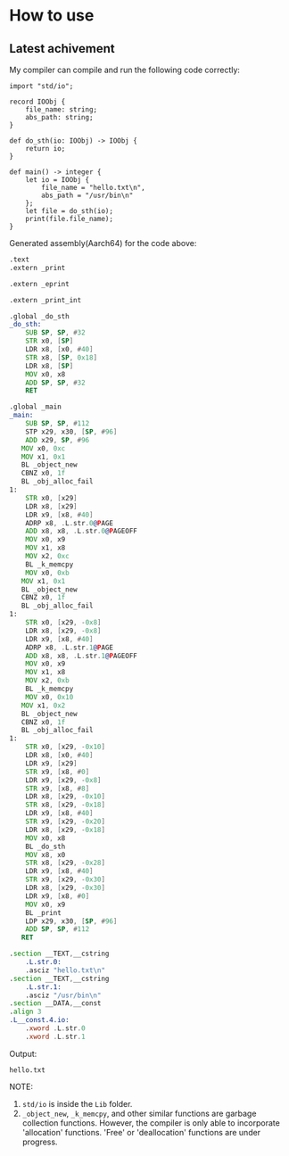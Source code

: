 # How to use

## Latest achivement
My compiler can compile and run the following code correctly:
```
import "std/io";

record IOObj {
    file_name: string;
    abs_path: string;
}

def do_sth(io: IOObj) -> IOObj {
    return io;
}

def main() -> integer {
    let io = IOObj {
        file_name = "hello.txt\n",
        abs_path = "/usr/bin\n"
    };
    let file = do_sth(io);
    print(file.file_name);
}
```

Generated assembly(Aarch64) for the code above:
```asm
.text
.extern _print

.extern _eprint

.extern _print_int

.global _do_sth
_do_sth:
	SUB SP, SP, #32
	STR x0, [SP]
	LDR x8, [x0, #40]
	STR x8, [SP, 0x18]
	LDR x8, [SP]
	MOV x0, x8
	ADD SP, SP, #32
	RET

.global _main
_main:
	SUB SP, SP, #112
	STP x29, x30, [SP, #96]
	ADD x29, SP, #96
   MOV x0, 0xc
   MOV x1, 0x1
   BL _object_new
   CBNZ x0, 1f
   BL _obj_alloc_fail
1:
	STR x0, [x29]
	LDR x8, [x29]
	LDR x9, [x8, #40]
	ADRP x8, .L.str.0@PAGE
	ADD x8, x8, .L.str.0@PAGEOFF
	MOV x0, x9
	MOV x1, x8
	MOV x2, 0xc
	BL _k_memcpy
	MOV x0, 0xb
   MOV x1, 0x1
   BL _object_new
   CBNZ x0, 1f
   BL _obj_alloc_fail
1:
	STR x0, [x29, -0x8]
	LDR x8, [x29, -0x8]
	LDR x9, [x8, #40]
	ADRP x8, .L.str.1@PAGE
	ADD x8, x8, .L.str.1@PAGEOFF
	MOV x0, x9
	MOV x1, x8
	MOV x2, 0xb
	BL _k_memcpy
	MOV x0, 0x10
   MOV x1, 0x2
   BL _object_new
   CBNZ x0, 1f
   BL _obj_alloc_fail
1:
	STR x0, [x29, -0x10]
	LDR x8, [x0, #40]
	LDR x9, [x29]
	STR x9, [x8, #0]
	LDR x9, [x29, -0x8]
	STR x9, [x8, #8]
	LDR x8, [x29, -0x10]
	STR x8, [x29, -0x18]
	LDR x9, [x8, #40]
	STR x9, [x29, -0x20]
	LDR x8, [x29, -0x18]
	MOV x0, x8
	BL _do_sth
	MOV x8, x0
	STR x8, [x29, -0x28]
	LDR x9, [x8, #40]
	STR x9, [x29, -0x30]
	LDR x8, [x29, -0x30]
	LDR x9, [x8, #0]
	MOV x0, x9
	BL _print
	LDP x29, x30, [SP, #96]
	ADD SP, SP, #112
   RET

.section __TEXT,__cstring
	.L.str.0:
	.asciz "hello.txt\n"
.section __TEXT,__cstring
	.L.str.1:
	.asciz "/usr/bin\n"
.section __DATA,__const
.align 3
.L__const.4.io:
	.xword .L.str.0
	.xword .L.str.1
```

Output:
```
hello.txt
```

NOTE:
1) `std/io` is inside the `Lib` folder.
2) `_object_new`, `_k_memcpy`, and other similar functions are garbage collection functions. However, the compiler is only able to incorporate 'allocation' functions. 'Free' or 'deallocation' functions are under progress. 